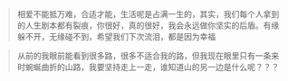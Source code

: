 > 相爱不能抵万难，合适才能，生活呢是占满一生的，其实，我们每个人拿到的人生剧本都有裂痕，你很好，真的很好，我会永远做你坚实的后盾。有缘躲不开，无缘碰不到，希望我们下次流泪，都是因为幸福
>

> 从前的我眼前能看到很多路，很多不适合我的路，但我现在眼里只有一条来时蜿蜒曲折的山路，我要坚持走上一走，谁知道山的另一边是什么呢？？？